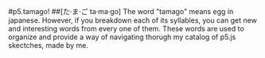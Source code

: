 #p5.tamago! 
##[た·ま·ご ta·ma·go]
The word "tamago" means egg in japanese. However, if you breakdown each of its syllables, you can get new and interesting words from every one of them. These words are used to organize and provide a way of navigating thorugh my catalog of p5.js skectches, made by me.
